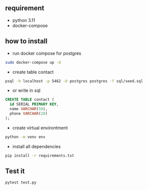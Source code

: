 ## requirement

- python 3.11
- docker-compose

## how to install

- run docker compose for postgres

```bash
sudo docker-compose up -d
```

- create table contact

```bash
psql -h localhost -p 5462 -U postgres postgres -f sql/seed.sql
```

- or write in sql

```sql
CREATE TABLE contact (
  id SERIAL PRIMARY KEY,
  name VARCHAR(50),
  phone VARCHAR(20)
);
```

- create virtual environtment

```bash
python -m venv env
```

- install all dependencies

```bash
pip install -r requirements.txt
```

## Test it

```bash
pytest test.py
```

